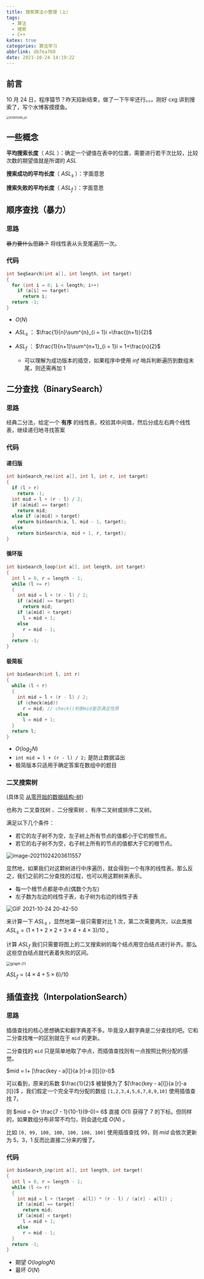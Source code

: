 ```yaml
---
title: 搜索算法小整理（上）
tags:
  - 算法
  - 搜索
  - C++
katex: true
categories: 算法学习
abbrlink: db7ea760
date: 2021-10-24 14:19:22
---
```


## 前言

10 月 24 日，程序猿节？昨天招新结束，做了一下午牢还行。。。刚好 cxg 讲到搜索了，写个水博客摸摸鱼。

<img src="https://imgbed-1304793179.cos.ap-nanjing.myqcloud.com/typora/20211024174654.jpg" alt="93565599_p0" style="zoom: 50%;" />

<!--more-->

## 一些概念

**平均搜索长度**（ $ASL$ ）：确定一个键值在表中的位置，需要进行若干次比较，比较次数的期望值就是所谓的 $ASL$ 

**搜索成功的平均长度**（ $ASL_s$ ）：字面意思

**搜索失败的平均长度**（ $ASL_f$ ）：字面意思

## 顺序查找（暴力）

### 思路

<del> 暴力要什么思路？</del> 将线性表从头至尾遍历一次。

### 代码

```cpp
int SeqSearch(int a[], int length, int target)
{
  for (int i = 0; i < length; i++)
    if (a[i] == target)
      return i;
  return -1;
}
```

+ $O(N)$ 

+ $ASL_s$ ： $\frac{1}{n}\sum^{n}_{i = 1}i =\frac{(n+1)}{2}$ 

+ $ASL_f$ ： $\frac{1}{n+1}\sum^{n+1}_{i = 1}i = 1+\frac{n}{2}$ 
  + 可以理解为成功版本的插空，如果程序中使用 $inf$ 哨兵判断遍历到数组末尾，则还需再加 1

## 二分查找（BinarySearch）

### 思路

经典二分法，给定一个 **有序** 的线性表，校验其中间值，然后分成左右两个线性表，继续递归地寻找答案

### 代码

#### 递归版

```cpp
int binSearch_rec(int a[], int l, int r, int target)
{
  if (l > r)
    return -1;
  int mid = l + (r - l) / 2;
  if (a[mid] == target)
    return mid;
  else if (a[mid] > target)
    return binSearch(a, l, mid - 1, target);
  else
    return binSearch(a, mid + 1, r, target);
}
```

#### 循环版

```cpp
int binSearch_loop(int a[], int length, int target)
{
  int l = 0, r = length - 1;
  while (l <= r)
  {
    int mid = l + (r - l) / 2;
    if (a[mid] == target)
      return mid;
    if (a[mid] < target)
      l = mid + 1;
    else
      r = mid - 1;
  }
  return -1;
}
```

#### 极简板

```cpp
int binSearch(int l, int r)
{
  while (l < r)
  {
    int mid = l + (r - l) / 2;
    if (check(mid))
      r = mid; // check()判断mid是否满足性质
    else
      l = mid + 1;
  }
  return l;
}
```

+ $O(log_2N)$ 
+ `int mid = l + (r - l) / 2;` 是防止数据溢出
+ 极简版本只适用于确定答案在数组中的题目

### 二叉搜索树

(具体见 [从零开始的数据结构-树](https://lapras.xyz/2021/04/01/8022ea89.html))

也称为 二叉查找树 、二分搜索树 、有序二叉树或排序二叉树。

满足以下几个条件：

- 若它的左子树不为空，左子树上所有节点的值都小于它的根节点。
- 若它的右子树不为空，右子树上所有的节点的值都大于它的根节点。

![image-20211024203611557](https://imgbed-1304793179.cos.ap-nanjing.myqcloud.com/typora/20211024203611.png)

显然地，如果我们对这颗树进行中序遍历，就会得到一个有序的线性表。那么反之，我们之前的二分查找的过程，也可以用这颗树来表示。

+ 每一个根节点都是中点(偶数个为左)
+ 左子数为左边的线性子表，右子树为右边的线性子表

![GIF 2021-10-24 20-42-50](https://imgbed-1304793179.cos.ap-nanjing.myqcloud.com/typora/20211024204318.gif)

来计算一下 $ASL_s$ ，显然地第一层只需要对比 1 次，第二次需要两次，以此类推 $ASL_s =(1 \times 1+2 \times 2+3 \times 4+4 \times 3)/10$ 。

计算 $ASL_f$ 我们只需要将图上的二叉搜索树的每个结点用空白结点进行补齐。那么这些空白结点就代表着失败的区间。

<img src="https://imgbed-1304793179.cos.ap-nanjing.myqcloud.com/typora/20211024210117.png" alt="graph (7)" style="zoom:67%;" />

 $ASL_f =(4 \times 4+5 \times 6)/10$ 

## 插值查找（InterpolationSearch）

### 思路

插值查找的核心思想确实和翻字典差不多。毕竟没人翻字典是二分查找的吧。它和二分查找唯一的区别就在于 `mid` 的更新。

二分查找的 `mid` 只是简单地取了中点，而插值查找则有一点按照比例分配的感觉。

 $mid = l+ [\frac{key - a[l]}{a [r]-a [l]}](r-l)$ 

可以看到，原来的系数 $\frac{1}{2}$ 被替换为了 $[\frac{key - a[l]}{a [r]-a [l]}]$ ，我们假定一个完全平均分配的数组 `[1,2,3,4,5,6,7,8,9,10]` 使用插值查找 7，

则 $mid = 0+ \frac{7 - 1}{10-1}(9-0)= 6$ 直接 $O(1)$ 获得了 7 的下标。但同样的，如果数组分布非常不均匀，则会退化成 $O(N)$ 。

比如 `[0, 99, 100, 100, 100, 100, 100]` 使用插值查找 99，则 $mid$ 会依次更新为 5，3，1 反而比直接二分来的慢了。

### 代码

```cpp
int binSearch_inp(int a[], int length, int target)
{
  int l = 0, r = length - 1;
  while (l <= r)
  {
    int mid = l + (target - a[l]) * (r - l) / (a[r] - a[l]) ;
    if (a[mid] == target)
      return mid;
    if (a[mid] < target)
      l = mid + 1;
    else
      r = mid - 1;
  }
  return -1;
}
```

+ 期望 $O(loglogN)$ 
+ 最坏 $O(N)$ 

